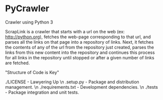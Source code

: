 # PyCrawler
Crawler using Python 3

ScrapLink is a crawler that starts with a url on the web (ex: http://python.org), fetches the web-page corresponding to that url, and parses all the links on that page into a repository of links. Next, it fetches the contents of any of the url from the repository just created, parses the links from this new content into the repository and continues this process for all links in the repository until stopped or after a given number of links are fetched.

"Structure of Code is Key"

./LICENSE - Lawyering Up \n
.setup.py - Package and distribution management. \n
./requirements.txt - Development dependencies. \n
./tests - Package integration and unit tests.

